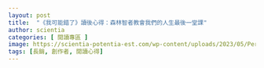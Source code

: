 ```yaml
---
layout: post
title:  "《我可能錯了》讀後心得：森林智者教會我們的人生最後一堂課"
author: scientia
categories: [ 閱讀專區 ]
image: https://scientia-potentia-est.com/wp-content/uploads/2023/05/Perennial-Seller-Cover.png
tags: [長銷, 創作者, 閱讀心得]
---
```

